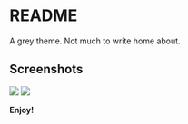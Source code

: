 # README
A grey theme. Not much to write home about.

## Screenshots
![](https://dev.azure.com/largerWisp/81e0a7a0-dfe7-4d29-ba34-20a43f77e819/_apis/git/repositories/dd4cb87a-ee78-4c32-8994-8a95d15791bf/Items?path=%2FScreenshot+from+2019-01-30+12-15-48.png&versionDescriptor%5BversionOptions%5D=0&versionDescriptor%5BversionType%5D=0&versionDescriptor%5Bversion%5D=master&download=false&resolveLfs=true&%24format=octetStream&api-version=5.0-preview.1)
![](https://dev.azure.com/largerWisp/81e0a7a0-dfe7-4d29-ba34-20a43f77e819/_apis/git/repositories/dd4cb87a-ee78-4c32-8994-8a95d15791bf/Items?path=%2FScreenshot+from+2019-01-30+12-15-09.png&versionDescriptor%5BversionOptions%5D=0&versionDescriptor%5BversionType%5D=0&versionDescriptor%5Bversion%5D=master&download=false&resolveLfs=true&%24format=octetStream&api-version=5.0-preview.1)



**Enjoy!**
